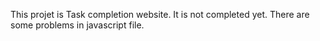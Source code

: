 This projet is Task completion website. It is not completed yet. There are some problems in javascript file. 
